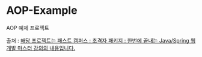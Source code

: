 # AOP-Example
AOP 예제 프로젝트


출처 : [해당 프로젝트는 패스트 캠퍼스 : 초격자 패키지 : 한번에 끝내는 Java/Spring 웹 개발 마스터 강의의 내용입니다. ](https://github.com/steve-developer/fastcampus-springboot-introduction)
